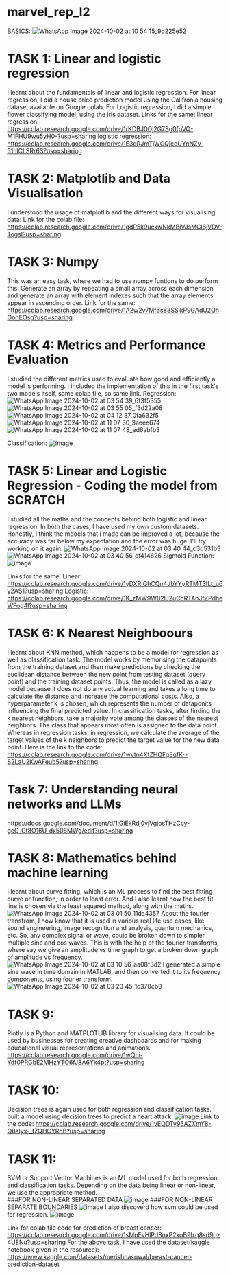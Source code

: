 # marvel_rep_l2
BASICS:
![WhatsApp Image 2024-10-02 at 10 54 15_9d225e52](https://github.com/user-attachments/assets/b86a5478-6d64-48ee-804e-eece87d53b9b)


# TASK 1: Linear and logistic regression
I learnt about the fundamentals of linear and logistic regression.
For linear regression, I did a house price prediction model using the Califronia housing dataset available on Google colab.
For Logistic regression, I did a simple flower classifying model, using the iris dataset.
Links for the same:
linear regression: https://colab.research.google.com/drive/1rKDBJ0Oj2G7Sg0fpVQ-M1FHU9wu5yH0-?usp=sharing
logistic regression: https://colab.research.google.com/drive/1E3dRJmTjWGQjcoUYnNZv-51hlCLSRr6S?usp=sharing

# TASK 2: Matplotlib and Data Visualisation
I understood the usage of matplotlib and the different ways for visualising data:
Link for the colab file: https://colab.research.google.com/drive/1gdP5k9ucxwNkMBjVJsMCl6jVDV-TogsI?usp=sharing

# TASK 3: Numpy
This was an easy task, where we had to use numpy funtions to do perform this: Generate an array by repeating a small array across each dimension and generate an array with element indexes such that the array elements appear in ascending order.
Link for the same: https://colab.research.google.com/drive/1A2w2v7Mf6s83SSikP9GAdU2QhOonEOsg?usp=sharing

# TASK 4: Metrics and Performance Evaluation
I studied the different metrics used to evaluate how good and efficiently a model is performing. I included the implementation of this in the first task's two models itself, same colab file, so same link.
Regression:
![WhatsApp Image 2024-10-02 at 03 54 39_6f3f5355](https://github.com/user-attachments/assets/6ac07f69-ddb0-4e37-9426-bc303beb09e2)
![WhatsApp Image 2024-10-02 at 03 55 05_f3d22a08](https://github.com/user-attachments/assets/a59d934b-392d-4d4f-9410-091eb6117e46)
![WhatsApp Image 2024-10-02 at 04 12 37_0fa632f5](https://github.com/user-attachments/assets/a498c131-c1e5-4c27-9f75-1c16cebfdfcf)
![WhatsApp Image 2024-10-02 at 11 07 30_3aeee674](https://github.com/user-attachments/assets/5b61c335-edf6-4090-a87b-e43f325bcb22)
![WhatsApp Image 2024-10-02 at 11 07 48_ed6abfb3](https://github.com/user-attachments/assets/1f1c2e75-20e5-4cf9-85da-569cd57967d8)


Classification:
![image](https://github.com/user-attachments/assets/ccbace07-0e86-4ba1-b3e4-476db560c5fb)

# TASK 5: Linear and Logistic Regression - Coding the model from SCRATCH
I studied all the maths and the concepts behind both logistic and linear regression. In both the cases, I have used my own custom datasets. Honestly, I think the mdoels that i made can be improved a lot, because the accuracy was far below my expectation and the error was huge. I'll try working on it again.
![WhatsApp Image 2024-10-02 at 03 40 44_c3d531b3](https://github.com/user-attachments/assets/8821aeb2-9b7d-467e-b0fb-44a7871dba2f)
![WhatsApp Image 2024-10-02 at 03 40 56_cf414626](https://github.com/user-attachments/assets/92015b94-a5b6-4344-a8e2-e49e07da4759)
Sigmoid Function:
![image](https://github.com/user-attachments/assets/cadf5539-88f8-401a-8100-63e186a7f3c4)


Links for the same:
Linear: https://colab.research.google.com/drive/1yDXRIGhCQn4JbYYyRTMT3ILt_u6y2AS1?usp=sharing
Logistic: https://colab.research.google.com/drive/1K_zMW9W82lJ2uCcRTAnJfZPdheWFog4l?usp=sharing

# TASK 6: K Nearest Neighboours
I learnt about KNN method, which happens to be a model for regression as well as classification task. The model works by memorising the datapoints from the training dataset and then make predictions by checking the euclidean distance between the new point from testing dataset (query point) and the training dataset points. Thus, the model is called as a lazy model because it does not do any actual learning and takes a long time to calculate the distance and increase the computational costs. Also, a hyperparameter k is chosen, which represents the number of dataponits influencing the final predicted value. In classification tasks, after finding the k nearest neighbors, take a majority vote among the classes of the nearest neighbors. The class that appears most often is assigned to the data point. Whereas in regression tasks, in regression, we calculate the average of the target values of the k neighbors to predict the target value for the new data point.
Here is the link to the code: https://colab.research.google.com/drive/1wvtn4XtZHQFgEqfK--S2LaU2KwAFeub5?usp=sharing

# Task 7: Understanding neural networks and LLMs
https://docs.google.com/document/d/1iGiEkRdj0vjVgjosTHzCcy-geG_Gt8O16U_dx506MWg/edit?usp=sharing


# TASK 8: Mathematics behind machine learning
I learnt about curve fitting, which is an ML process to find the best fitting curve or function, in order to least error. 
And I also learnt how the best fit line is chosen via the least squared method, along with the maths. 
![WhatsApp Image 2024-10-02 at 03 01 50_11da4357](https://github.com/user-attachments/assets/e41a7591-0981-4f92-8b8e-d3e3096d139f)
About the fourier transfrom, I now know that it is used in various real life use cases, like sound engineering, image recognition and analysis, quantum mechanics, etc.
So, any complex signal or wave, could be broken down to simpler multiple sine and cos waves. This is with the help of the fourier transforms, where say we give an amplitude vs time graph to get a broken down graph of amplitude vs frequency.
![WhatsApp Image 2024-10-02 at 03 10 56_aa08f3d2](https://github.com/user-attachments/assets/2e18534a-7bec-4c47-814c-43264a8170b2)
I generated a simple sine wave in time domain in MATLAB, and then converted it to its frequency components, using fourier transform.
![WhatsApp Image 2024-10-02 at 03 23 45_1c370cb0](https://github.com/user-attachments/assets/c46cc457-d7ae-427a-81c3-d7bc0f5b26a8) 

# TASK 9: 
Plotly is a Python and MATPLOTLIB library for visualising data. It could be used by businesses for creating creative dashboards and for making educational visual representations and animations.
https://colab.research.google.com/drive/1wQhi-Ydf0PRGbE2MHzYTO6fJ8A6Yk4pt?usp=sharing

# TASK 10:
Decision trees is again used for both regression and classification tasks. 
I built a model using decision trees to predict a heart attack.
![image](https://github.com/user-attachments/assets/b3a9cdc9-bed8-4ac6-9cd3-88ad8ad22e19)
Link to the code: https://colab.research.google.com/drive/1vEQDTv95AZXmY8-Q8alyx-_tZQHCYRnB?usp=sharing

# TASK 11:
SVM or Support Vector Machines is an ML model used for both regression and classification tasks. Depending on the data being linear or non-linear, we use the appropriate method.  
###FOR NON-LINEAR SEPARATED DATA
![image](https://github.com/user-attachments/assets/c30bcd49-33e2-418e-9899-ea4407dff9f5)
###FOR NON-LINEAR SEPARATE BOUNDARIES
![image](https://github.com/user-attachments/assets/6c60fd72-1124-454e-a754-56d6761defca)
I also discoverd how svm could be used for regression.
![image](https://github.com/user-attachments/assets/68136e6e-7d99-4d6d-a182-124bfb80cee6)

Link for colab file code for prediction of breast cancer: https://colab.research.google.com/drive/1sMpEvHlPd8nxP2koB9lxq8sd9qz4UENu?usp=sharing
For the above task, I have used the dataset(kaggle notebook given in the resource): https://www.kaggle.com/datasets/merishnasuwal/breast-cancer-prediction-dataset

